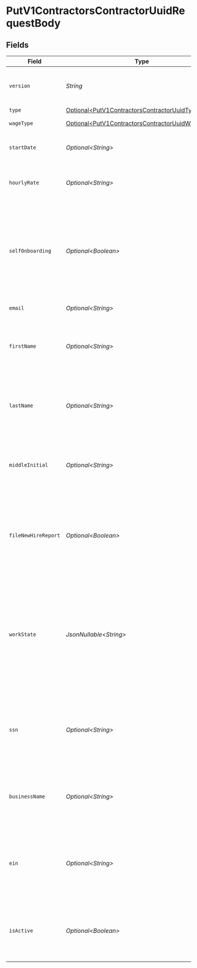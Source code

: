 # PutV1ContractorsContractorUuidRequestBody


## Fields

| Field                                                                                                                                                                                                                                                                                       | Type                                                                                                                                                                                                                                                                                        | Required                                                                                                                                                                                                                                                                                    | Description                                                                                                                                                                                                                                                                                 | Example                                                                                                                                                                                                                                                                                     |
| ------------------------------------------------------------------------------------------------------------------------------------------------------------------------------------------------------------------------------------------------------------------------------------------- | ------------------------------------------------------------------------------------------------------------------------------------------------------------------------------------------------------------------------------------------------------------------------------------------- | ------------------------------------------------------------------------------------------------------------------------------------------------------------------------------------------------------------------------------------------------------------------------------------------- | ------------------------------------------------------------------------------------------------------------------------------------------------------------------------------------------------------------------------------------------------------------------------------------------- | ------------------------------------------------------------------------------------------------------------------------------------------------------------------------------------------------------------------------------------------------------------------------------------------- |
| `version`                                                                                                                                                                                                                                                                                   | *String*                                                                                                                                                                                                                                                                                    | :heavy_check_mark:                                                                                                                                                                                                                                                                          | The current version of the object. See the [versioning guide](https://docs.gusto.com/embedded-payroll/docs/idempotency) for information on how to use this field.                                                                                                                           |                                                                                                                                                                                                                                                                                             |
| `type`                                                                                                                                                                                                                                                                                      | [Optional\<PutV1ContractorsContractorUuidType>](../../models/operations/PutV1ContractorsContractorUuidType.md)                                                                                                                                                                              | :heavy_minus_sign:                                                                                                                                                                                                                                                                          | The contractor type.                                                                                                                                                                                                                                                                        |                                                                                                                                                                                                                                                                                             |
| `wageType`                                                                                                                                                                                                                                                                                  | [Optional\<PutV1ContractorsContractorUuidWageType>](../../models/operations/PutV1ContractorsContractorUuidWageType.md)                                                                                                                                                                      | :heavy_minus_sign:                                                                                                                                                                                                                                                                          | The contractor’s wage type.<br/>                                                                                                                                                                                                                                                            |                                                                                                                                                                                                                                                                                             |
| `startDate`                                                                                                                                                                                                                                                                                 | *Optional\<String>*                                                                                                                                                                                                                                                                         | :heavy_minus_sign:                                                                                                                                                                                                                                                                          | The day when the contractor will start working for the company.<br/>                                                                                                                                                                                                                        | 2020-01-11                                                                                                                                                                                                                                                                                  |
| `hourlyRate`                                                                                                                                                                                                                                                                                | *Optional\<String>*                                                                                                                                                                                                                                                                         | :heavy_minus_sign:                                                                                                                                                                                                                                                                          | The contractor’s hourly rate. This attribute is required if the wage_type is `Hourly`.                                                                                                                                                                                                      | 40.0                                                                                                                                                                                                                                                                                        |
| `selfOnboarding`                                                                                                                                                                                                                                                                            | *Optional\<Boolean>*                                                                                                                                                                                                                                                                        | :heavy_minus_sign:                                                                                                                                                                                                                                                                          | Whether the contractor or the payroll admin will complete onboarding in Gusto.<br/>Self-onboarding is recommended so that contractors receive Gusto accounts.<br/>If self_onboarding is true, then email is required.                                                                       |                                                                                                                                                                                                                                                                                             |
| `email`                                                                                                                                                                                                                                                                                     | *Optional\<String>*                                                                                                                                                                                                                                                                         | :heavy_minus_sign:                                                                                                                                                                                                                                                                          | The contractor’s email address.                                                                                                                                                                                                                                                             |                                                                                                                                                                                                                                                                                             |
| `firstName`                                                                                                                                                                                                                                                                                 | *Optional\<String>*                                                                                                                                                                                                                                                                         | :heavy_minus_sign:                                                                                                                                                                                                                                                                          | The contractor’s first name.<br/>This attribute is required for `Individual` contractors and will be ignored for `Business` contractors.                                                                                                                                                    |                                                                                                                                                                                                                                                                                             |
| `lastName`                                                                                                                                                                                                                                                                                  | *Optional\<String>*                                                                                                                                                                                                                                                                         | :heavy_minus_sign:                                                                                                                                                                                                                                                                          | The contractor’s last name.<br/>This attribute is required for `Individual` contractors and will be ignored for `Business` contractors.                                                                                                                                                     |                                                                                                                                                                                                                                                                                             |
| `middleInitial`                                                                                                                                                                                                                                                                             | *Optional\<String>*                                                                                                                                                                                                                                                                         | :heavy_minus_sign:                                                                                                                                                                                                                                                                          | The contractor’s middle initial.<br/>This attribute is optional for `Individual` contractors and will be ignored for `Business` contractors.                                                                                                                                                |                                                                                                                                                                                                                                                                                             |
| `fileNewHireReport`                                                                                                                                                                                                                                                                         | *Optional\<Boolean>*                                                                                                                                                                                                                                                                        | :heavy_minus_sign:                                                                                                                                                                                                                                                                          | The boolean flag indicating whether Gusto will file a new hire report for the contractor.<br/>This attribute is optional for `Individual` contractors and will be ignored for `Business` contractors.                                                                                       |                                                                                                                                                                                                                                                                                             |
| `workState`                                                                                                                                                                                                                                                                                 | *JsonNullable\<String>*                                                                                                                                                                                                                                                                     | :heavy_minus_sign:                                                                                                                                                                                                                                                                          | State where the contractor will be conducting the majority of their work for the company.<br/>This value is used when generating the new hire report.<br/>This attribute is required for `Individual` contractors if `file_new_hire_report` is true and will be ignored for `Business` contractors. |                                                                                                                                                                                                                                                                                             |
| `ssn`                                                                                                                                                                                                                                                                                       | *Optional\<String>*                                                                                                                                                                                                                                                                         | :heavy_minus_sign:                                                                                                                                                                                                                                                                          | This attribute is optional for `Individual` contractors and will be ignored for `Business` contractors.<br/>Social security number is needed to file the annual 1099 tax form.                                                                                                              |                                                                                                                                                                                                                                                                                             |
| `businessName`                                                                                                                                                                                                                                                                              | *Optional\<String>*                                                                                                                                                                                                                                                                         | :heavy_minus_sign:                                                                                                                                                                                                                                                                          | The name of the contractor business. This attribute is required for `Business` contractors and will be ignored for `Individual` contractors.                                                                                                                                                |                                                                                                                                                                                                                                                                                             |
| `ein`                                                                                                                                                                                                                                                                                       | *Optional\<String>*                                                                                                                                                                                                                                                                         | :heavy_minus_sign:                                                                                                                                                                                                                                                                          | The employer identification number of the contractor business.<br/>This attribute is optional for `Business` contractors and will be ignored for `Individual` contractors.                                                                                                                  |                                                                                                                                                                                                                                                                                             |
| `isActive`                                                                                                                                                                                                                                                                                  | *Optional\<Boolean>*                                                                                                                                                                                                                                                                        | :heavy_minus_sign:                                                                                                                                                                                                                                                                          | The status of the contractor. If the contractor's start date is in the future, updating this field to true means we are setting the start date to today.                                                                                                                                    |                                                                                                                                                                                                                                                                                             |